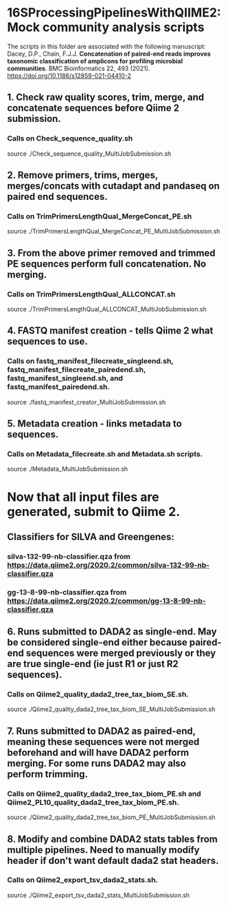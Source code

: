 # 16SProcessingPipelinesWithQIIME2: Mock community analysis scripts

The scripts in this folder are associated with the following manuscript:
Dacey, D.P., Chain, F.J.J. **Concatenation of paired-end reads improves taxonomic classification of amplicons for profiling microbial communities**. 
BMC Bioinformatics 22, 493 (2021). https://doi.org/10.1186/s12859-021-04410-2

## 1. Check raw quality scores, trim, merge, and concatenate sequences before Qiime 2 submission. 
### Calls on Check_sequence_quality.sh
source ./Check_sequence_quality_MultiJobSubmission.sh

## 2. Remove primers, trims, merges, merges/concats with cutadapt and pandaseq on paired end sequences.
### Calls on TrimPrimersLengthQual_MergeConcat_PE.sh 
source ./TrimPrimersLengthQual_MergeConcat_PE_MultiJobSubmission.sh

## 3. From the above primer removed and trimmed PE sequences perform full concatenation. No merging.
### Calls on TrimPrimersLengthQual_ALLCONCAT.sh
source ./TrimPrimersLengthQual_ALLCONCAT_MultiJobSubmission.sh

## 4. FASTQ manifest creation - tells Qiime 2 what sequences to use.
### Calls on fastq_manifest_filecreate_singleend.sh, fastq_manifest_filecreate_pairedend.sh, fastq_manifest_singleend.sh, and fastq_manifest_pairedend.sh.
source ./fastq_manifest_creator_MultiJobSubmission.sh

## 5. Metadata creation - links metadata to sequences. 
### Calls on Metadata_filecreate.sh and Metadata.sh scripts.
source ./Metadata_MultiJobSubmission.sh

# Now that all input files are generated, submit to Qiime 2. 
## Classifiers for SILVA and Greengenes:
### silva-132-99-nb-classifier.qza from https://data.qiime2.org/2020.2/common/silva-132-99-nb-classifier.qza
### gg-13-8-99-nb-classifier.qza from https://data.qiime2.org/2020.2/common/gg-13-8-99-nb-classifier.qza

## 6. Runs submitted to DADA2 as single-end. May be considered single-end either because paired-end sequences were merged previously or they are true single-end (ie just R1 or just R2 sequences). 
### Calls on Qiime2_quality_dada2_tree_tax_biom_SE.sh.
source ./Qiime2_quality_dada2_tree_tax_biom_SE_MultiJobSubmission.sh

## 7. Runs submitted to DADA2 as paired-end, meaning these sequences were not merged beforehand and will have DADA2 perform merging. For some runs DADA2 may also perform trimming. 
### Calls on Qiime2_quality_dada2_tree_tax_biom_PE.sh and Qiime2_PL10_quality_dada2_tree_tax_biom_PE.sh.
source ./Qiime2_quality_dada2_tree_tax_biom_PE_MultiJobSubmission.sh

## 8. Modify and combine DADA2 stats tables from multiple pipelines. Need to manually modify header if don't want default dada2 stat headers. 
### Calls on Qiime2_export_tsv_dada2_stats.sh.
source ./Qiime2_export_tsv_dada2_stats_MultiJobSubmission.sh

